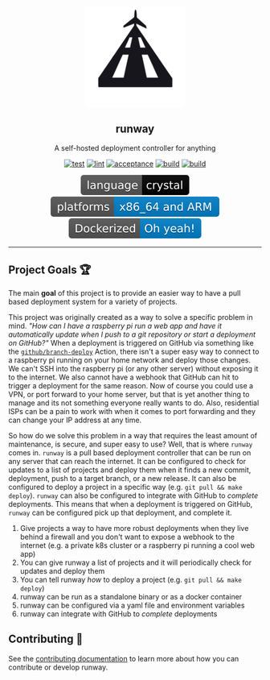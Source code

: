 <h2 align="center"><img src="assets/logo.png" alt="logo" align="center" width="200px" /></h1>

<h2 align="center">runway</h1>
<p align="center">
  A self-hosted deployment controller for anything
</p>

<p align="center">
  <a href="https://github.com/runwayapp/runway/actions/workflows/test.yml"><img src="https://github.com/runwayapp/runway/actions/workflows/test.yml/badge.svg?event=push" alt="test" height="18"></a>
  <a href="https://github.com/runwayapp/runway/actions/workflows/lint.yml"><img src="https://github.com/runwayapp/runway/actions/workflows/lint.yml/badge.svg?event=push" alt="lint"/></a>
  <a href="https://github.com/runwayapp/runway/actions/workflows/acceptance.yml"><img src="https://github.com/runwayapp/runway/actions/workflows/acceptance.yml/badge.svg?event=push" alt="acceptance"/></a>
  <a href="https://github.com/runwayapp/runway/actions/workflows/build.yml"><img src="https://github.com/runwayapp/runway/actions/workflows/build.yml/badge.svg?event=push" alt="build"/></a>
  <a href="https://github.com/runwaylab/runway/actions/workflows/docker.yml/badge.svg"><img src="https://github.com/runwaylab/runway/actions/workflows/docker.yml/badge.svg?event=push" alt="build"/></a>
</p>

<p align="center">
  <img src="assets/language-crystal-black.svg" alt="language crystal"/>
  <img src="assets/platforms.svg" alt="platforms amd64 and arm64"/>
  <img src="assets/docker.svg" alt="Dockerized, oh yeah!"/>
</p>

<hr>

## Project Goals 🏆

The main **goal** of this project is to provide an easier way to have a pull based deployment system for a variety of projects.

This project was originally created as a way to solve a specific problem in mind. *"How can I have a raspberry pi run a web app and have it automatically update when I push to a git repository or start a deployment on GitHub?"* When a deployment is triggered on GitHub via something like the [`github/branch-deploy`](https://github.com/github/branch-deploy) Action, there isn't a super easy way to connect to a raspberry pi running on your home network and deploy those changes. We can't SSH into the raspberry pi (or any other server) without exposing it to the internet. We also cannot have a webhook that GitHub can hit to trigger a deployment for the same reason. Now of course you could use a VPN, or port forward to your home server, but that is yet another thing to manage and its not something everyone really wants to do. Also, residential ISPs can be a pain to work with when it comes to port forwarding and they can change your IP address at any time.

So how do we solve this problem in a way that requires the least amount of maintenance, is secure, and super easy to use? Well, that is where `runway` comes in. `runway` is a pull based deployment controller that can be run on any server that can reach the internet. It can be configured to check for updates to a list of projects and deploy them when it finds a new commit, deployment, push to a target branch, or a new release. It can also be configured to deploy a project in a specific way (e.g. `git pull && make deploy`). `runway` can also be configured to integrate with GitHub to *complete* deployments. This means that when a deployment is triggered on GitHub, `runway` can be configured pick up that deployment, and complete it.

1. Give projects a way to have more robust deployments when they live behind a firewall and you don't want to expose a webhook to the internet (e.g. a private k8s cluster or a raspberry pi running a cool web app)
2. You can give runway a list of projects and it will periodically check for updates and deploy them
3. You can tell runway *how* to deploy a project (e.g. `git pull && make deploy`)
4. runway can be run as a standalone binary or as a docker container
5. runway can be configured via a yaml file and environment variables
6. runway can integrate with GitHub to *complete* deployments

## Contributing 🤝

See the [contributing documentation](CONTRIBUTING.md) to learn more about how you can contribute or develop runway.
